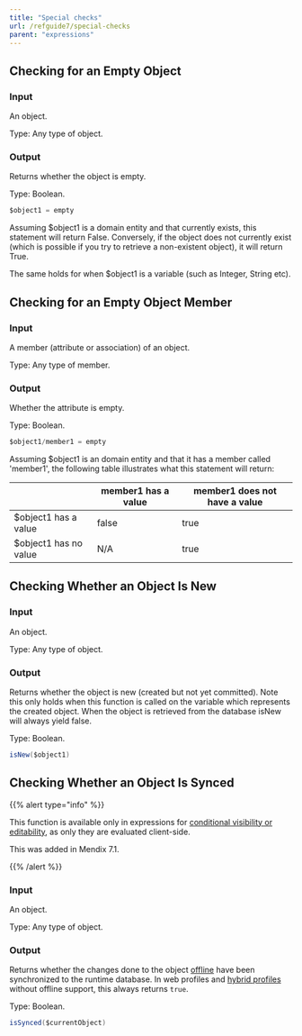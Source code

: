 ```yaml
---
title: "Special checks"
url: /refguide7/special-checks
parent: "expressions"
---
```


## Checking for an Empty Object

### Input

An object.

Type: Any type of object.

### Output

Returns whether the object is empty.

Type: Boolean.

```java
$object1 = empty
```

Assuming $object1 is a domain entity and that currently exists, this statement will return False. Conversely, if the object does not currently exist (which is possible if you try to retrieve a non-existent object), it will return True.

The same holds for when $object1 is a variable (such as Integer, String etc).

## Checking for an Empty Object Member

### Input

A member (attribute or association) of an object.

Type: Any type of member.

### Output

Whether the attribute is empty.

Type: Boolean.

```java
$object1/member1 = empty
```

Assuming $object1 is an domain entity and that it has a member called 'member1', the following table illustrates what this statement will return:

|   | member1 has a value | member1 does not have a value |
| --- | --- | --- |
| $object1 has a value | false | true |
| $object1 has no value | N/A | true |

## Checking Whether an Object Is New<a name="new"></a>


### Input

An object.

Type: Any type of object.

### Output

Returns whether the object is new (created but not yet committed). Note this only holds when this function is called on the variable which represents the created object. When the object is retrieved from the database isNew will always yield false.

Type: Boolean.

```java
isNew($object1)
```

## Checking Whether an Object Is Synced<a name="synced"></a>

{{% alert type="info" %}}

This function is available only in expressions for [conditional visibility or editability](conditions), as only they are evaluated client-side.

This was added in Mendix 7.1.

{{% /alert %}}

### Input

An object.

Type: Any type of object.

### Output

Returns whether the changes done to the object [offline](offline) have been synchronized to the runtime database. In web profiles and [hybrid profiles](hybrid-phone-profile) without offline support, this always returns `true`.

Type: Boolean.

```java
isSynced($currentObject)
```
